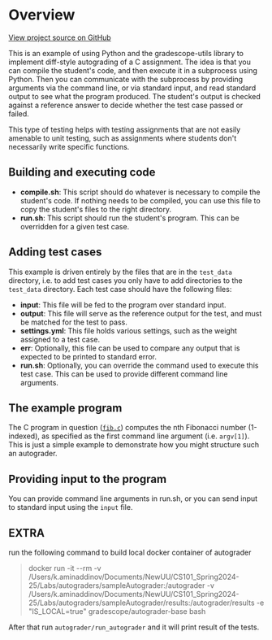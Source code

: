 # Overview

[View project source on GitHub](https://github.com/gradescope/autograder_samples/tree/master/diff_general)

This is an example of using Python and the gradescope-utils library to
implement diff-style autograding of a C assignment. The idea is that
you can compile the student's code, and then execute it in a
subprocess using Python. Then you can communicate with the subprocess
by providing arguments via the command line, or via standard input,
and read standard output to see what the program produced. The
student's output is checked against a reference answer to decide
whether the test case passed or failed.

This type of testing helps with testing assignments that are not
easily amenable to unit testing, such as assignments where students
don't necessarily write specific functions.

## Building and executing code

- **compile.sh**: This script should do whatever is necessary to
  compile the student's code. If nothing needs to be compiled, you can
  use this file to copy the student's files to the right directory.
- **run.sh**: This script should run the student's program. This can
  be overridden for a given test case.

## Adding test cases

This example is driven entirely by the files that are in the `test_data`
directory, i.e. to add test cases you only have to add directories to the
`test_data` directory. Each test case should have the following files:

- **input**: This file will be fed to the program over standard input.
- **output**: This file will serve as the reference output for the
  test, and must be matched for the test to pass.
- **settings.yml**: This file holds various settings, such as the
  weight assigned to a test case.
- **err**: Optionally, this file can be used to compare any output
  that is expected to be printed to standard error.
- **run.sh**: Optionally, you can override the command used to execute
  this test case. This can be used to provide different command line
  arguments.

## The example program

The C program in question ([`fib.c`](https://github.com/gradescope/autograder_samples/blob/master/diff_general/fib.c)) computes the nth Fibonacci number
(1-indexed), as specified as the first command line argument
(i.e. `argv[1]`). This is just a simple example to demonstrate how you
might structure such an autograder.

## Providing input to the program

You can provide command line arguments in run.sh, or you can send
input to standard input using the `input` file.


## EXTRA

run the following command to build local docker container of autograder

>docker run -it --rm -v /Users/k.aminaddinov/Documents/NewUU/CS101_Spring2024-25/Labs/autograders/sampleAutograder:/autograder -v /Users/k.aminaddinov/Documents/NewUU/CS101_Spring2024-25/Labs/autograders/sampleAutograder/results:/autograder/results -e "IS_LOCAL=true" gradescope/autograder-base bash

After that run `autograder/run_autograder` and it will print result of the tests.